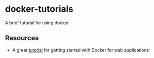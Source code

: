 # docker-tutorials
A brief tutorial for using docker

## Resources
* A great [tutorial](https://docker-curriculum.com/) for getting started with Docker for web applications
